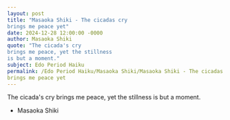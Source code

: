 ```yaml
---
layout: post
title: "Masaoka Shiki - The cicadas cry
brings me peace yet"
date: 2024-12-28 12:00:00 -0000
author: Masaoka Shiki
quote: "The cicada's cry
brings me peace, yet the stillness
is but a moment."
subject: Edo Period Haiku
permalink: /Edo Period Haiku/Masaoka Shiki/Masaoka Shiki - The cicadas cry
brings me peace yet
---
```


The cicada's cry
brings me peace, yet the stillness
is but a moment.

- Masaoka Shiki
